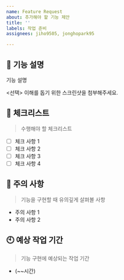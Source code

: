 ```yaml
---
name: Feature Request
about: 추가해야 할 기능 제안
title: ''
labels: 작업 준비
assignees: jiho9505, jonghopark95

---
```


## :hammer: 기능 설명

기능 설명

<선택> 이해를 돕기 위한 스크린샷을 첨부해주세요.

## 📑 체크리스트

> 수행해야 할 체크리스트

- [ ] 체크 사항 1
- [ ] 체크 사항 2
- [ ] 체크 사항 3
- [ ] 체크 사항 4

## 🚧 주의 사항

> 기능을 구현할 때 유의깊게 살펴볼 사항

- 주의 사항 1
- 주의 사항 2


## 🕙 예상 작업 기간

> 기능 구현에 예상되는 작업 기간

- (~~시간)
